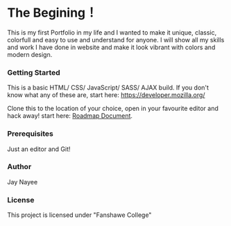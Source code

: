 # The Begining！
This is my first Portfolio in my life and I wanted to make it unique, classic, colorfull and easy to use and understand for anyone. I will show all my skills and work I have done in website and make it look vibrant with colors and modern design.

### Getting Started
This is a basic HTML/ CSS/ JavaScript/ SASS/ AJAX build. If you don't know what any of these are, start here: https://developer.mozilla.org/

Clone this to the location of your choice, open in your favourite editor and hack away! start here: [Roadmap Document](https://docs.google.com/document/d/1_oItrgKKzbo32z1JjnH6Pl5kfAICUVOlgNHegyNUmPE/edit?usp=sharing).

### Prerequisites
Just an editor and Git!

### Author

Jay Nayee

### License
This project is licensed under "Fanshawe College"
